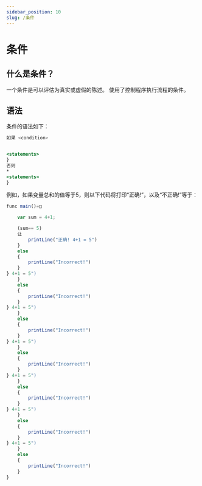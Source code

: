 ```yaml
---
sidebar_position: 10
slug: /条件
---
```


# 条件

## 什么是条件？

一个条件是可以评估为真实或虚假的陈述。 使用了控制程序执行流程的条件。

## 语法

条件的语法如下：

```jsx
如果 <condition>


<statements>
}
否则
*
<statements>
}
```

例如，如果变量总和的值等于5，则以下代码将打印“正确!”，以及“不正确!”等于：


```jsx
func main()=□

    var sum = 4+1;

    (sum== 5)
    让
        printLine("正确! 4+1 = 5")
    }
    else
    {
        printLine("Incorrect!")
    }
} 4+1 = 5")
    }
    else
    {
        printLine("Incorrect!")
    }
} 4+1 = 5")
    }
    else
    {
        printLine("Incorrect!")
    }
} 4+1 = 5")
    }
    else
    {
        printLine("Incorrect!")
    }
} 4+1 = 5")
    }
    else
    {
        printLine("Incorrect!")
    }
} 4+1 = 5")
    }
    else
    {
        printLine("Incorrect!")
    }
} 4+1 = 5")
    }
    else
    {
        printLine("Incorrect!")
    }
}
```

